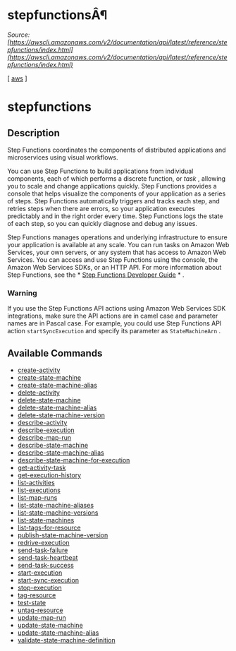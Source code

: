 # stepfunctionsÂ¶

*Source: [https://awscli.amazonaws.com/v2/documentation/api/latest/reference/stepfunctions/index.html](https://awscli.amazonaws.com/v2/documentation/api/latest/reference/stepfunctions/index.html)*

[ [aws](https://awscli.amazonaws.com/v2/documentation/api/latest/reference/index.html#cli-aws) ]

# stepfunctions

## Description

Step Functions coordinates the components of distributed applications and microservices using visual workflows.

You can use Step Functions to build applications from individual components, each of which performs a discrete function, or *task* , allowing you to scale and change applications quickly. Step Functions provides a console that helps visualize the components of your application as a series of steps. Step Functions automatically triggers and tracks each step, and retries steps when there are errors, so your application executes predictably and in the right order every time. Step Functions logs the state of each step, so you can quickly diagnose and debug any issues.

Step Functions manages operations and underlying infrastructure to ensure your application is available at any scale. You can run tasks on Amazon Web Services, your own servers, or any system that has access to Amazon Web Services. You can access and use Step Functions using the console, the Amazon Web Services SDKs, or an HTTP API. For more information about Step Functions, see the * [Step Functions Developer Guide](https://docs.aws.amazon.com/step-functions/latest/dg/welcome.html) * .

### Warning

If you use the Step Functions API actions using Amazon Web Services SDK integrations, make sure the API actions are in camel case and parameter names are in Pascal case. For example, you could use Step Functions API action `startSyncExecution` and specify its parameter as `StateMachineArn` .

## Available Commands

- [create-activity](https://awscli.amazonaws.com/v2/documentation/api/latest/reference/stepfunctions/create-activity.html)
- [create-state-machine](https://awscli.amazonaws.com/v2/documentation/api/latest/reference/stepfunctions/create-state-machine.html)
- [create-state-machine-alias](https://awscli.amazonaws.com/v2/documentation/api/latest/reference/stepfunctions/create-state-machine-alias.html)
- [delete-activity](https://awscli.amazonaws.com/v2/documentation/api/latest/reference/stepfunctions/delete-activity.html)
- [delete-state-machine](https://awscli.amazonaws.com/v2/documentation/api/latest/reference/stepfunctions/delete-state-machine.html)
- [delete-state-machine-alias](https://awscli.amazonaws.com/v2/documentation/api/latest/reference/stepfunctions/delete-state-machine-alias.html)
- [delete-state-machine-version](https://awscli.amazonaws.com/v2/documentation/api/latest/reference/stepfunctions/delete-state-machine-version.html)
- [describe-activity](https://awscli.amazonaws.com/v2/documentation/api/latest/reference/stepfunctions/describe-activity.html)
- [describe-execution](https://awscli.amazonaws.com/v2/documentation/api/latest/reference/stepfunctions/describe-execution.html)
- [describe-map-run](https://awscli.amazonaws.com/v2/documentation/api/latest/reference/stepfunctions/describe-map-run.html)
- [describe-state-machine](https://awscli.amazonaws.com/v2/documentation/api/latest/reference/stepfunctions/describe-state-machine.html)
- [describe-state-machine-alias](https://awscli.amazonaws.com/v2/documentation/api/latest/reference/stepfunctions/describe-state-machine-alias.html)
- [describe-state-machine-for-execution](https://awscli.amazonaws.com/v2/documentation/api/latest/reference/stepfunctions/describe-state-machine-for-execution.html)
- [get-activity-task](https://awscli.amazonaws.com/v2/documentation/api/latest/reference/stepfunctions/get-activity-task.html)
- [get-execution-history](https://awscli.amazonaws.com/v2/documentation/api/latest/reference/stepfunctions/get-execution-history.html)
- [list-activities](https://awscli.amazonaws.com/v2/documentation/api/latest/reference/stepfunctions/list-activities.html)
- [list-executions](https://awscli.amazonaws.com/v2/documentation/api/latest/reference/stepfunctions/list-executions.html)
- [list-map-runs](https://awscli.amazonaws.com/v2/documentation/api/latest/reference/stepfunctions/list-map-runs.html)
- [list-state-machine-aliases](https://awscli.amazonaws.com/v2/documentation/api/latest/reference/stepfunctions/list-state-machine-aliases.html)
- [list-state-machine-versions](https://awscli.amazonaws.com/v2/documentation/api/latest/reference/stepfunctions/list-state-machine-versions.html)
- [list-state-machines](https://awscli.amazonaws.com/v2/documentation/api/latest/reference/stepfunctions/list-state-machines.html)
- [list-tags-for-resource](https://awscli.amazonaws.com/v2/documentation/api/latest/reference/stepfunctions/list-tags-for-resource.html)
- [publish-state-machine-version](https://awscli.amazonaws.com/v2/documentation/api/latest/reference/stepfunctions/publish-state-machine-version.html)
- [redrive-execution](https://awscli.amazonaws.com/v2/documentation/api/latest/reference/stepfunctions/redrive-execution.html)
- [send-task-failure](https://awscli.amazonaws.com/v2/documentation/api/latest/reference/stepfunctions/send-task-failure.html)
- [send-task-heartbeat](https://awscli.amazonaws.com/v2/documentation/api/latest/reference/stepfunctions/send-task-heartbeat.html)
- [send-task-success](https://awscli.amazonaws.com/v2/documentation/api/latest/reference/stepfunctions/send-task-success.html)
- [start-execution](https://awscli.amazonaws.com/v2/documentation/api/latest/reference/stepfunctions/start-execution.html)
- [start-sync-execution](https://awscli.amazonaws.com/v2/documentation/api/latest/reference/stepfunctions/start-sync-execution.html)
- [stop-execution](https://awscli.amazonaws.com/v2/documentation/api/latest/reference/stepfunctions/stop-execution.html)
- [tag-resource](https://awscli.amazonaws.com/v2/documentation/api/latest/reference/stepfunctions/tag-resource.html)
- [test-state](https://awscli.amazonaws.com/v2/documentation/api/latest/reference/stepfunctions/test-state.html)
- [untag-resource](https://awscli.amazonaws.com/v2/documentation/api/latest/reference/stepfunctions/untag-resource.html)
- [update-map-run](https://awscli.amazonaws.com/v2/documentation/api/latest/reference/stepfunctions/update-map-run.html)
- [update-state-machine](https://awscli.amazonaws.com/v2/documentation/api/latest/reference/stepfunctions/update-state-machine.html)
- [update-state-machine-alias](https://awscli.amazonaws.com/v2/documentation/api/latest/reference/stepfunctions/update-state-machine-alias.html)
- [validate-state-machine-definition](https://awscli.amazonaws.com/v2/documentation/api/latest/reference/stepfunctions/validate-state-machine-definition.html)